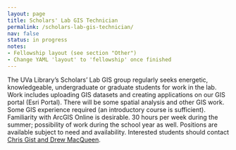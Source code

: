 ```yaml
---
layout: page
title: Scholars' Lab GIS Technician
permalink: /scholars-lab-gis-technician/
nav: false
status: in progress
notes:
- Fellowship layout (see section "Other")
- Change YAML 'layout' to 'fellowship' once finished
---
```


The UVa Library’s Scholars’ Lab GIS group regularly seeks energetic, knowledgeable, undergraduate or graduate students for work in the lab. Work includes uploading GIS datasets and creating applications on our GIS portal (Esri Portal). There will be some spatial analysis and other GIS work. Some GIS experience required (an introductory course is sufficient). Familiarity with ArcGIS Online is desirable. 30 hours per week during the summer; possibility of work during the school year as well. Positions are available subject to need and availability. Interested students should contact [Chris Gist and Drew MacQueen](mailto:slabgis@virginia.edu).
